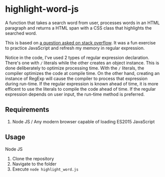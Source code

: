 # highlight-word-js
A function that takes a search word from user, processes words in an HTML paragraph and returns a HTML span with a CSS class that highlights the searched word.

This is based on [a question asked on stack overflow](https://stackoverflow.com/questions/48251618/how-to-correctly-highlight-words-using-original-javascript/48252858#48252858). It was a fun exercise to practice JavaScript and refresh my memory in regular expression.

Notice in the code, I've used 2 types of regular expression declaration. There's one with `/` literals while the other creates an object instance. This is done deliberately to optimize processing time. With the `/` literals, the compiler optimizes the code at compile time. On the other hand, creating an instance of RegExp will cause the compiler to process that expression during run-time. If the regular expression is known ahead of time, it is more efficent to use the literals to compile the code ahead of time. If the regular expression depends on user input, the run-time method is preferred.

## Requirements
1. Node JS / Any modern browser capable of loading ES2015 JavaScript

## Usage
Node JS
1. Clone the repository
2. Navigate to the folder
3. Execute `node highlight_word.js`

